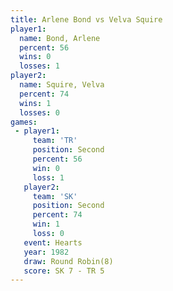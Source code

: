 ```yaml
---
title: Arlene Bond vs Velva Squire
player1:             
  name: Bond, Arlene 
  percent: 56        
  wins: 0            
  losses: 1          
player2:             
  name: Squire, Velva
  percent: 74        
  wins: 1            
  losses: 0          
games:
 - player1:          
     team: 'TR'      
     position: Second
     percent: 56     
     win: 0          
     loss: 1         
   player2:          
     team: 'SK'      
     position: Second
     percent: 74     
     win: 1          
     loss: 0         
   event: Hearts       
   year: 1982          
   draw: Round Robin(8)
   score: SK 7 - TR 5  
---
```

